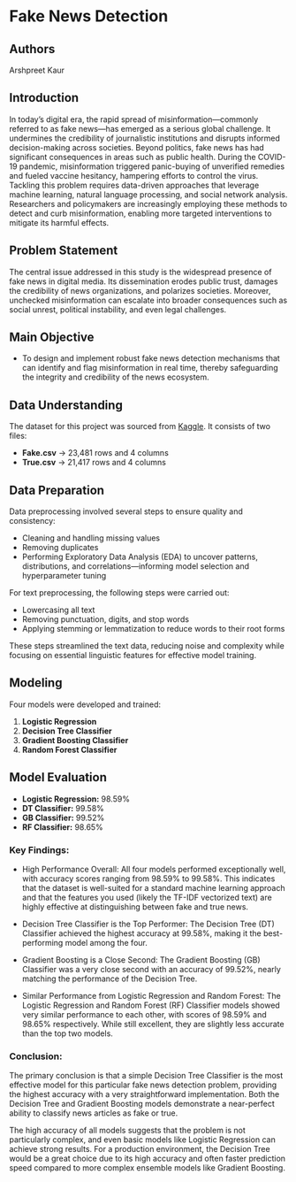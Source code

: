 

# **Fake News Detection**


## Authors

Arshpreet Kaur


## Introduction

In today’s digital era, the rapid spread of misinformation—commonly referred to as fake news—has emerged as a serious global challenge. It undermines the credibility of journalistic institutions and disrupts informed decision-making across societies. Beyond politics, fake news has had significant consequences in areas such as public health. During the COVID-19 pandemic, misinformation triggered panic-buying of unverified remedies and fueled vaccine hesitancy, hampering efforts to control the virus. Tackling this problem requires data-driven approaches that leverage machine learning, natural language processing, and social network analysis. Researchers and policymakers are increasingly employing these methods to detect and curb misinformation, enabling more targeted interventions to mitigate its harmful effects.

## Problem Statement

The central issue addressed in this study is the widespread presence of fake news in digital media. Its dissemination erodes public trust, damages the credibility of news organizations, and polarizes societies. Moreover, unchecked misinformation can escalate into broader consequences such as social unrest, political instability, and even legal challenges.

## Main Objective

* To design and implement robust fake news detection mechanisms that can identify and flag misinformation in real time, thereby safeguarding the integrity and credibility of the news ecosystem.

## Data Understanding

The dataset for this project was sourced from [Kaggle](https://www.kaggle.com/datasets/clmentbisaillon/fake-and-real-news-dataset). It consists of two files:

* **Fake.csv** → 23,481 rows and 4 columns
* **True.csv** → 21,417 rows and 4 columns

## Data Preparation

Data preprocessing involved several steps to ensure quality and consistency:

* Cleaning and handling missing values
* Removing duplicates
* Performing Exploratory Data Analysis (EDA) to uncover patterns, distributions, and correlations—informing model selection and hyperparameter tuning

For text preprocessing, the following steps were carried out:

* Lowercasing all text
* Removing punctuation, digits, and stop words
* Applying stemming or lemmatization to reduce words to their root forms

These steps streamlined the text data, reducing noise and complexity while focusing on essential linguistic features for effective model training.

## Modeling

Four models were developed and trained:

1. **Logistic Regression**
2. **Decision Tree Classifier**
3. **Gradient Boosting Classifier**
4. **Random Forest Classifier**


## Model Evaluation

* **Logistic Regression:** 98.59% 
* **DT Classifier:** 99.58%
* **GB Classifier:** 99.52%
* **RF Classifier:** 98.65%

### Key Findings:

* High Performance Overall: All four models performed exceptionally well, with accuracy scores ranging from 98.59% to 99.58%. This indicates that the dataset is well-suited for a standard machine learning approach and that the features you used (likely the TF-IDF vectorized text) are highly effective at distinguishing between fake and true news.

* Decision Tree Classifier is the Top Performer: The Decision Tree (DT) Classifier achieved the highest accuracy at 99.58%, making it the best-performing model among the four.

* Gradient Boosting is a Close Second: The Gradient Boosting (GB) Classifier was a very close second with an accuracy of 99.52%, nearly matching the performance of the Decision Tree.

* Similar Performance from Logistic Regression and Random Forest: The Logistic Regression and Random Forest (RF) Classifier models showed very similar performance to each other, with scores of 98.59% and 98.65% respectively. While still excellent, they are slightly less accurate than the top two models.

### Conclusion:

The primary conclusion is that a simple Decision Tree Classifier is the most effective model for this particular fake news detection problem, providing the highest accuracy with a very straightforward implementation. Both the Decision Tree and Gradient Boosting models demonstrate a near-perfect ability to classify news articles as fake or true.

The high accuracy of all models suggests that the problem is not particularly complex, and even basic models like Logistic Regression can achieve strong results. For a production environment, the Decision Tree would be a great choice due to its high accuracy and often faster prediction speed compared to more complex ensemble models like Gradient Boosting.



 






